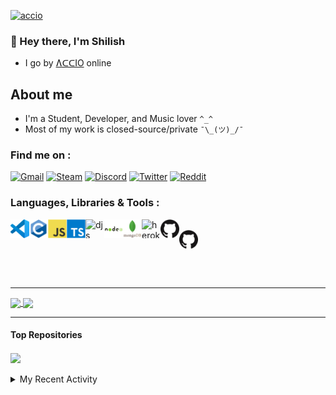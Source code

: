 <!-- 👋 Hey, I’m **Shilish**

Most of my work is private ^_^

Find some of my socials here

https://shilish.github.io/Shilish/ -->

[<img align="centre" alt="accio" src="https://cdn.discordapp.com/attachments/561917883958034444/898745223046369321/IO.png" />][rr]

### 👋 Hey there, I'm **Shilish**

- I go by [ɅᑕᑕIO][site] online

## About me

- I'm a Student, Developer, and Music lover `^_^`
- Most of my work is closed-source/private `¯\_(ツ)_/¯`

### Find me on :

[![Gmail](https://img.shields.io/badge/Gmail-D14836?style=for-the-badge&logo=gmail&logoColor=white)][mail]
[![Steam](https://img.shields.io/badge/steam-%23000000.svg?style=for-the-badge&logo=steam&logoColor=white)][steam]
[![Discord](https://img.shields.io/badge/%C9%85%E1%91%95%E1%91%95IO-%237289DA.svg?style=for-the-badge&logo=discord&logoColor=white)][discord]
[![Twitter](https://img.shields.io/badge/Twitter-%231DA1F2.svg?style=for-the-badge&logo=Twitter&logoColor=white)][twitter]
[![Reddit](https://img.shields.io/badge/Reddit-FF4500?style=for-the-badge&logo=reddit&logoColor=white)][reddit]

### Languages, Libraries & Tools :

[<img align="left" alt="vsc" width="30" height="30" src="https://raw.githubusercontent.com/github/explore/80688e429a7d4ef2fca1e82350fe8e3517d3494d/topics/visual-studio-code/visual-studio-code.png" />][rr]
[<img align="left" alt="C" width="30" height="30" src="https://raw.githubusercontent.com/devicons/devicon/master/icons/c/c-original.svg" />][rr]
[<img align="left" alt="js" width="30" height="30" src="https://raw.githubusercontent.com/devicons/devicon/master/icons/javascript/javascript-original.svg" />][rr]
[<img align="left" alt="ts" width="30" height="30" src="https://raw.githubusercontent.com/devicons/devicon/master/icons/typescript/typescript-original.svg" />][rr]
[<img align="left" alt="djs" width="30" height="30" src="https://discordjs.guide/meta-image.png" />][rr]
[<img align="left" alt="nodejs" width="30" height="30" src="https://raw.githubusercontent.com/devicons/devicon/master/icons/nodejs/nodejs-original-wordmark.svg" />][rr]
[<img align="left" alt="mongo" width="30" height="30" src="https://raw.githubusercontent.com/devicons/devicon/master/icons/mongodb/mongodb-original-wordmark.svg" />][rr]
[<img align="left" alt="heroku" width="30" height="30" src="https://www.vectorlogo.zone/logos/heroku/heroku-icon.svg" />][rr]
[<img align="left" alt="github" width="30" height="30" src="https://raw.githubusercontent.com/github/explore/78df643247d429f6cc873026c0622819ad797942/topics/github/github.png" />][rr]

<code><a href="https://www.youtube.com/watch?v=dQw4w9WgXcQ">
<img align="center" alt="github" width="30" height="30" src="https://raw.githubusercontent.com/github/explore/78df643247d429f6cc873026c0622819ad797942/topics/github/github.png" />
</a></code>

<!-- [<img align="left" alt="" width="40" height="40" src="" />][rr] c2fffc//90f3f5//73fdff//03f8fc-->
<br>
</br>

---

<a href="https://www.youtube.com/watch?v=dQw4w9WgXcQ">
  <img align="center" src="https://readme-stats-acc.vercel.app/api?username=shilish&hide=issues,contribs&count_private=true&show_icons=true&include_all_commits=true&custom_title=ɅᑕᑕIO's+GitHub+Stats+👨‍💻&border_color=e8e8e8&border_radius=25&title_color=ff4d73&bg_color=2C2F33&icon_color=5865F2&text_color=e8e8e8" />
</a>

<a href="https://www.youtube.com/watch?v=dQw4w9WgXcQ">
  <img align="center" src="https://readme-stats-acc.vercel.app/api/top-langs/?username=shilish&layout=compact&border_color=e8e8e8&border_radius=25&custom_title=Most+Used+Languages+📊&title_color=ff4d73&bg_color=2C2F33&icon_color=5865F2&text_color=e8e8e8" />
</a>

<!-- [![MyGithubStats](https://readme-stats-acc.vercel.app/api?username=shilish&hide=issues,contribs&count_private=true&show_icons=true&include_all_commits=true&custom_title=ɅᑕᑕIO's+GitHub+Stats+👨‍💻&hide_border=true&title_color=ff4d73&bg_color=2C2F33&icon_color=5865F2&text_color=c2fffc)][rr]

[![TopLangs](https://readme-stats-acc.vercel.app/api/top-langs/?username=shilish&layout=compact&hide_border=true&custom_title=Most+Used+Languages+📊&title_color=ff4d73&bg_color=2C2F33&icon_color=5865F2&text_color=e8fffe)][rr] -->

---

#### Top Repositories

<a href="https://github.com/Shilish/Mr.Crown">
  <img align="center" src="https://readme-stats-acc.vercel.app/api/pin/?username=shilish&repo=Mr.Crown&hide_border=true&show_owner=true&title_color=1793ff&bg_color=2C2F33&icon_color=5865F2&text_color=e8e8e8" />
</a>

<!-- [![PinnedCard](https://readme-stats-acc.vercel.app/api/pin/?username=shilish&repo=Mr.Crown&hide_border=true&show_owner=true&title_color=ff4d73&bg_color=2C2F33&icon_color=5865F2&text_color=c2fffc)](https://github.com/Shilish/Mr.Crown) -->

<br>
</br>

<details>

<summary> My Recent Activity</summary>
  
<!--START_SECTION:activity-->
1. 💪 Opened PR [#245](https://github.com/shahednasser/awesome-resources/pull/245) in [shahednasser/awesome-resources](https://github.com/shahednasser/awesome-resources)
2. 🎉 Merged PR [#16](https://github.com/Shilish/Mr.Crown/pull/16) in [Shilish/Mr.Crown](https://github.com/Shilish/Mr.Crown)
3. 💪 Opened PR [#16](https://github.com/Shilish/Mr.Crown/pull/16) in [Shilish/Mr.Crown](https://github.com/Shilish/Mr.Crown)
4. 🗣 Commented on [#15](https://github.com/Shilish/Mr.Crown/issues/15) in [Shilish/Mr.Crown](https://github.com/Shilish/Mr.Crown)
5. ❌ Closed PR [#15](https://github.com/Shilish/Mr.Crown/pull/15) in [Shilish/Mr.Crown](https://github.com/Shilish/Mr.Crown)
<!--END_SECTION:activity-->

</details>

[site]: https://shilish.github.io/Shilish/
[github]: https://github.com/Shilish
[mail]: mailto:shilishvatsin@gmail.com
[steam]: https://steamcommunity.com/id/accio15/
[discord]: https://discord.com/invite/3T4zPr9
[twitter]: https://twitter.com/_shilish_
[reddit]: https://www.reddit.com/user/Alpha_1_5
[rr]: https://www.youtube.com/watch?v=dQw4w9WgXcQ

